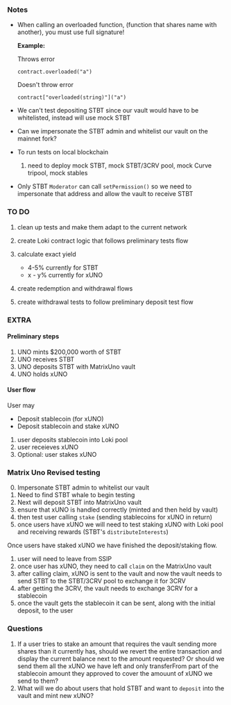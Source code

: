 ### Notes

- When calling an overloaded function, (function that shares name with another), you must use full signature!

  **Example:**

  Throws error

  `contract.overloaded("a")`

  Doesn't throw error

  `contract["overloaded(string)"]("a")`

- We can't test depositing STBT since our vault would have to be whitelisted, instead will use mock STBT
- Can we impersonate the STBT admin and whitelist our vault on the mainnet fork?
- To run tests on local blockchain

  1. need to deploy mock STBT, mock STBT/3CRV pool, mock Curve tripool, mock stables

- Only STBT `Moderator` can call `setPermission()` so we need to impersonate that address and allow the vault to receive STBT

### TO DO

1. clean up tests and make them adapt to the current network
2. create Loki contract logic that follows preliminary tests flow
3. calculate exact yield

   - 4-5% currently for STBT
   - x - y% currently for xUNO

4. create redemption and withdrawal flows
5. create withdrawal tests to follow preliminary deposit test flow

### EXTRA

#### Preliminary steps

1. UNO mints $200,000 worth of STBT
2. UNO receives STBT
3. UNO deposits STBT with MatrixUno vault
4. UNO holds xUNO

#### User flow

User may

- Deposit stablecoin (for xUNO)
- Deposit stablecoin and stake xUNO

1. user deposits stablecoin into Loki pool
2. user receieves xUNO
3. Optional: user stakes xUNO

### Matrix Uno Revised testing

0. Impersonate STBT admin to whitelist our vault
1. Need to find STBT whale to begin testing
2. Next will deposit STBT into MatrixUno vault
3. ensure that xUNO is handled correctly (minted and then held by vault)
4. then test user calling `stake` (sending stablecoins for xUNO in return)
5. once users have xUNO we will need to test staking xUNO with Loki pool and receiving rewards (STBT's `distributeInterests`)

Once users have staked xUNO we have finished the deposit/staking flow.

1. user will need to leave from SSIP
2. once user has xUNO, they need to call `claim` on the MatrixUno vault
3. after calling claim, xUNO is sent to the vault and now the vault needs to send STBT to the STBT/3CRV pool to exchange it for 3CRV
4. after getting the 3CRV, the vault needs to exchange 3CRV for a stablecoin
5. once the vault gets the stablecoin it can be sent, along with the initial deposit, to the user

### Questions

1. If a user tries to stake an amount that requires the vault sending more shares than it currently has, should we revert the entire transaction and display the current balance next to the amount requested? Or should we send them all the xUNO we have left and only transferFrom part of the stablecoin amount they approved to cover the amouunt of xUNO we send to them?
2. What will we do about users that hold STBT and want to `deposit` into the vault and mint new xUNO?
